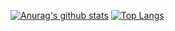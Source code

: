 [![Anurag's github stats](https://github-readme-stats.vercel.app/api?username=brian-izaki&show_icons=true&theme=radical)](https://github.com/anuraghazra/github-readme-stats)
[![Top Langs](https://github-readme-stats.vercel.app/api/top-langs/?username=brian-izaki&layout=compact&theme=radical)](https://github.com/anuraghazra/github-readme-stats)
